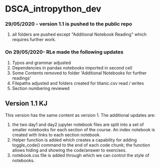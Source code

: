 # DSCA_intropython_dev

### 29/05/2020 - version 1.1 is pushed to the public repo
1) all folders are pushed except "Additional Notebook Reading" which requires further work. 

### On 29/05/2020- RLe made the following updates
1) Typos and grammar adjusted
2) Dependencies in pandas notebooks imported in second cell
3) Some Contents removed to folder 'Additional Notebooks for further readings'
4) Filepaths adjusted and folders created for titanic.csv read / writes
5) Section numbering reviewed

## Version 1.1 KJ
This version has the same content as version 1. The additional updates are:
1) the two day1 and day2 jupyter notebook files are split into a set of smaller notebooks for each section of the course. 
An index notebook is created with links to each section notebook. 
2) Helper function is added which creates a capability for adding toggle_code() command to the end of each code chunk; 
the function allows hiding and showing the code/answer to exercises. 
3) notebook.css file is added through which we can control the style of notebooks. 


